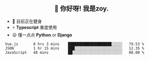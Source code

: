 <h2 align="center">👋 你好呀! 我是zoy.</h2>

- 🤔 目前正在健身
- ⚡ **Typescript** 重度使用
- 😜 懂一点点 **Python** or **Django**






<!--
**l-zoy/l-zoy** is a ✨ _special_ ✨ repository because its `README.md` (this file) appears on your GitHub profile.

Here are some ideas to get you started:

- 🔭 I’m currently working on ...
- 🌱 I’m currently learning ...
- 👯 I’m looking to collaborate on ...
- 🤔 I’m looking for help with ...
- 💬 Ask me about ...
- 📫 How to reach me: ...
- 😄 Pronouns: ...
- ⚡ Fun fact: ...
-->

<!--START_SECTION:waka-->
```text
Vue.js       8 hrs 3 mins    ████████████████████░░░░░   79.53 % 
JSON         1 hr 15 mins    ███░░░░░░░░░░░░░░░░░░░░░░   12.35 % 
JavaScript   48 mins         ██░░░░░░░░░░░░░░░░░░░░░░░   08.00 % 
```
<!--END_SECTION:waka-->
